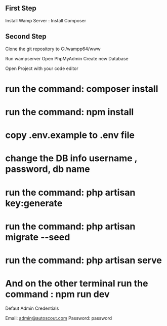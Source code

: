 ## First Step

Install Wamp Server : <a href="https://www.wampserver.com/en/"></a>
Install Composer <a href="https://getcomposer.org/download/"></a>

## Second Step

Clone the git repository to C:/wampp64/www

Run wampserver
Open PhpMyAdmin
Create new Database

Open Project with your code editor

# run the command: composer install

# run the command: npm install

# copy .env.example to .env file

# change the DB info username , password, db name

# run the command: php artisan key:generate

# run the command: php artisan migrate --seed

# run the command: php artisan serve

# And on the other terminal run the command : npm run dev

Defaut Admin Credentials

Email: admin@autoscout.com
Password: password
